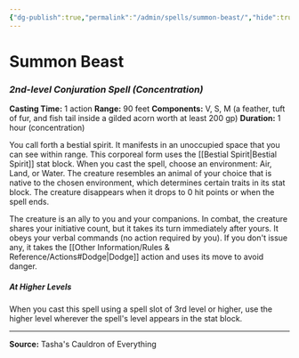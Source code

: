 ```yaml
---
{"dg-publish":true,"permalink":"/admin/spells/summon-beast/","hide":true,"updated":"2025-08-05T19:49:54.946+01:00"}
---
```


# Summon Beast
### *2nd-level Conjuration Spell* *(Concentration)*
**Casting Time:** 1 action
**Range:** 90 feet
**Components:** V, S, M (a feather, tuft of fur, and fish tail inside a gilded acorn worth at least 200 gp)
**Duration:** 1 hour (concentration)

You call forth a bestial spirit. It manifests in an unoccupied space that you can see within range. This corporeal form uses the [[Bestial Spirit\|Bestial Spirit]] stat block. When you cast the spell, choose an environment: Air, Land, or Water. The creature resembles an animal of your choice that is native to the chosen environment, which determines certain traits in its stat block. The creature disappears when it drops to 0 hit points or when the spell ends.

The creature is an ally to you and your companions. In combat, the creature shares your initiative count, but it takes its turn immediately after yours. It obeys your verbal commands (no action required by you). If you don't issue any, it takes the [[Other Information/Rules & Reference/Actions#Dodge\|Dodge]] action and uses its move to avoid danger.

##### At Higher Levels
When you cast this spell using a spell slot of 3rd level or higher, use the higher level wherever the spell's level appears in the stat block.

---
**Source:** Tasha's Cauldron of Everything